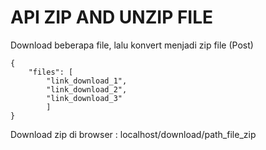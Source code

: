 # API ZIP AND UNZIP FILE

Download beberapa file, lalu konvert menjadi zip file (Post)  

```
{
    "files": [
        "link_download_1",
        "link_download_2",
        "link_download_3"
        ]
}

```
Download zip di browser : localhost/download/path_file_zip
